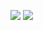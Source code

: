 [![](https://github-readme-stats.vercel.app/api?username=ranmaru22&count_private=true&show_icons=true&theme=default#gh-light-mode-only)](https://github-readme-stats.vercel.app/api?username=ranmaru22&count_private=true&show_icons=true&theme=swift#gh-light-mode-only)
[![](https://github-readme-stats.vercel.app/api?username=ranmaru22&count_private=true&show_icons=true&theme=dark#gh-dark-mode-only)](https://github-readme-stats.vercel.app/api?username=ranmaru22&count_private=true&show_icons=true&theme=dark#gh-dark-mode-only)
